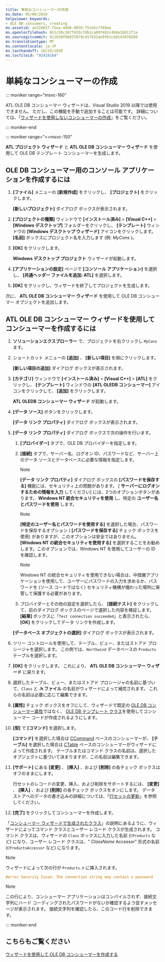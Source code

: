 ```yaml
---
title: 単純なコンシューマーの作成
ms.date: 05/09/2019
helpviewer_keywords:
- OLE DB consumers, creating
ms.assetid: ae32d657-72ea-4db8-9839-75cb5cff68ae
ms.openlocfilehash: 651c50c387f433c7db1ca007482c4b0a1b011f1a
ms.sourcegitcommit: 9c2b3df9b837879cd17932ae9f61cdd142078260
ms.translationtype: MT
ms.contentlocale: ja-JP
ms.lasthandoff: 10/29/2020
ms.locfileid: "92919164"
---
```

# <a name="creating-a-simple-consumer"></a>単純なコンシューマーの作成

::: moniker range="msvc-160"

ATL OLE DB コンシューマー ウィザードは、Visual Studio 2019 以降では使用できません。 ただし、この機能を手動で追加することは可能です。 詳細については、「[ウィザードを使用しないコンシューマーの作成](creating-a-consumer-without-using-a-wizard.md)」をご覧ください。

::: moniker-end

::: moniker range="<=msvc-150"

**ATL プロジェクト ウィザード** と **ATL OLE DB コンシューマー ウィザード** を使用して OLE DB テンプレート コンシューマーを生成します。

## <a name="to-create-a-console-application-for-an-ole-db-consumer"></a>OLE DB コンシューマー用のコンソール アプリケーションを作成するには

1. **[ファイル]** メニューの **[新規作成]** をクリックし、 **[プロジェクト]** をクリックします。

   **[新しいプロジェクト]** ダイアログ ボックスが表示されます。

1. **[プロジェクトの種類]** ウィンドウで **[インストール済み]** > **[Visual C++]** > **[Windows デスクトップ]** フォルダーをクリックし、 **[テンプレート]** ウィンドウの **[Windows デスクトップ ウィザード]** アイコンをクリックします。 **[名前]** ボックスにプロジェクト名を入力します (例: *MyCons* )。

1. **[OK]** をクリックします。

   **Windows デスクトップ プロジェクト** ウィザードが起動します。

1. **[アプリケーションの設定]** ページで **[コンソール アプリケーション]** を選択し、 **[共通ヘッダー ファイルを追加: ATL]** を選択します。

1. **[OK]** をクリックし、ウィザードを終了してプロジェクトを生成します。

次に、 **ATL OLE DB コンシューマー ウィザード** を使用して OLE DB コンシューマー オブジェクトを追加します。

## <a name="to-create-a-consumer-with-the-atl-ole-db-consumer-wizard"></a>ATL OLE DB コンシューマー ウィザードを使用してコンシューマーを作成するには

1. **ソリューションエクスプローラー** で、プロジェクトを右クリックし `MyCons` ます。

1. ショートカット メニューの **[追加]** 、 **[新しい項目]** を順にクリックします。

   **[新しい項目の追加]** ダイアログ ボックスが表示されます。

1. **[カテゴリ]** ウィンドウで **[インストール済み]** > **[Visual C++]** > **[ATL]** をクリックし、 **[テンプレート]** ウィンドウの **[ATL OLEDB コンシューマー]** アイコンをクリックして、 **[追加]** をクリックします。

   **ATL OLEDB コンシューマー ウィザード** が起動します。

1. **[データ ソース]** ボタンをクリックします。

   **[データ リンク プロパティ]** ダイアログ ボックスが表示されます。

1. **[データ リンク プロパティ]** ダイアログ ボックスで次の操作を行います。

   1. **[プロバイダー]** タブで、OLE DB プロバイダーを指定します。

   1. **[接続]** タブで、サーバー名、ログオン ID、パスワードなど、サーバー上のデータ ソースとデータベースに必要な情報を指定します。

      > [!NOTE]
      > **[データ リンク プロパティ]** ダイアログ ボックスの **[パスワードを保存する]** 機能には、セキュリティ上の問題があります。 [ **サーバーにログオンするための情報を入力** してください] には、2つのオプションボタンがあります。 **Windows NT 統合セキュリティを使用** し、特定の **ユーザー名とパスワードを使用** します。

      > [!NOTE]
      > **[特定のユーザー名とパスワードを使用する]** を選択した場合、パスワードを保存するオプション ( **[パスワードを保存する]** チェック ボックスを使用) がありますが、このオプションは安全ではありません。 **[Windows NT の統合セキュリティを使用する]** を選択することをお勧めします。このオプションでは、Windows NT を使用してユーザーの ID を確認します。

      > [!NOTE]
      > Windows NT の統合セキュリティを使用できない場合は、中間層アプリケーションを使用して、ユーザーにパスワードの入力を求めるか、パスワードを (ソース コードではなく) セキュリティ機構が備わった場所に保管して保護する必要があります。

   1. プロバイダーとその他の設定を選択したら、 **[接続テスト]** をクリックして、前のダイアログ ボックスのページで選択した内容を検証します。 **[結果]** ボックスに「`Test connection succeeded`」と表示されたら、 **[OK]** をクリックしてデータ リンクを作成します。

   **[データベース オブジェクトの選択]** ダイアログ ボックスが表示されます。

1. ツリー コントロールを使用して、テーブル、ビュー、またはストアド プロシージャを選択します。 この例では、`Northwind` データベースの `Products` テーブルを選択します。

1. **[OK]** をクリックします。 これにより、 **ATL OLE DB コンシューマー ウィザード** に戻ります。

1. 選択したテーブル、ビュー、またはストアド プロシージャの名前に基づいて、`Class` と **.h ファイル** の名前がウィザードによって補完されます。 これらの名前は必要に応じて編集できます。

1. **[属性]** チェック ボックスをオフにして、ウィザードで既定の [OLE DB コンシューマー属性](../../windows/attributes/ole-db-consumer-attributes.md)ではなく、 [OLE DB テンプレート クラス](../../data/oledb/ole-db-consumer-templates-reference.md)を使用してコンシューマー コードが作成されるようにします。

1. **[型]** で **[コマンド]** を選択します。

   **[コマンド]** を選択した場合は [CCommand](../../data/oledb/ccommand-class.md) ベースのコンシューマーが、 **[テーブル]** を選択した場合は [CTable](../../data/oledb/ctable-class.md) ベースのコンシューマーがウィザードによって作成されます。 テーブルまたはコマンド クラスの名前は、選択したオブジェクトに基づいて決まりますが、この名前は編集できます。

1. **[サポート]** にある **[変更]** 、 **[挿入]** 、および **[削除]** の各チェック ボックスはオフのままにします。

   行セットのレコードの変更、挿入、および削除をサポートするには、 **[変更]** 、 **[挿入]** 、および **[削除]** の各チェック ボックスをオンにします。 データ ストアへのデータの書き込みの詳細については、「[行セットの更新](../../data/oledb/updating-rowsets.md)」を参照してください。

1. **[完了]** をクリックしてコンシューマーを作成します。

「[コンシューマー ウィザードで生成されたクラス](../../data/oledb/consumer-wizard-generated-classes.md)」の説明にあるように、ウィザードによってコマンド クラスとユーザー レコード クラスが生成されます。 コマンド クラスは、ウィザードの `Class` ボックスに入力した名前 (`CProducts` など) になり、ユーザー レコード クラスは、" *ClassName* Accessor" 形式の名前 (`CProductsAccessor` など) になります。

> [!NOTE]
> ウィザードによって次の行が `Products.h` に挿入されます。

```cpp
#error Security Issue: The connection string may contain a password
```

> [!NOTE]
> この行により、コンシューマー アプリケーションはコンパイルされず、接続文字列にハード コーディングされたパスワードがないか確認するよう促すメッセージが表示されます。 接続文字列を確認したら、このコード行を削除できます。

::: moniker-end

## <a name="see-also"></a>こちらもご覧ください

[ウィザードを使用して OLE DB コンシューマーを作成する](../../data/oledb/creating-an-ole-db-consumer-using-a-wizard.md)
